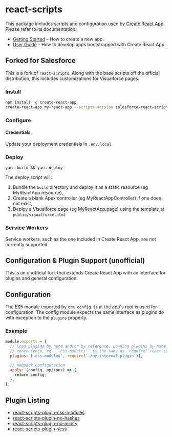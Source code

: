 # react-scripts

This package includes scripts and configuration used by [Create React App](https://github.com/jdcrensh/create-react-app/tree/salesforce).<br>
Please refer to its documentation:

* [Getting Started](https://github.com/jdcrensh/create-react-app/blob/salesforce/README.md#getting-started) – How to create a new app.
* [User Guide](https://github.com/jdcrensh/create-react-app/blob/salesforce/packages/react-scripts/template/README.md) – How to develop apps bootstrapped with Create React App.

## Forked for Salesforce

This is a fork of `react-scripts`. Along with the base scripts off the official
distribution, this includes customizations for Visualforce pages.

### Install

```bash
npm install -g create-react-app
create-react-app my-react-app --scripts-version salesforce-react-scripts
```

### Configure

#### Credentials

Update your deployment credentials in `.env.local`

### Deploy

`yarn build && yarn deploy`

The deploy script will:

1) Bundle the `build` directory and deploy it as a static resource (eg MyReactApp.resource),
2) Create a blank Apex controller (eg MyReactAppController) if one does not exist,
3) Deploy a Visualforce page (eg MyReactApp.page) using the template at `public/visualforce.html`

### Service Workers

Service workers, such as the one included in Create React App, are not currently supported.

## Configuration & Plugin Support (unofficial)

This is an unofficial fork that extends Create React App with an interface for plugins and general configuration.

## Configuration

The ES5 module exported by `cra.config.js` at the app's root is used for configuration. The config module expects the same interface as plugins do with exception to the `plugins` property.

### Example

```js
module.exports = {
  // Load plugins by name and/or by reference. Loading plugins by name is for
  // convenience, eg. `'css-modules'` is the same as `require('react-scripts-plugin-css-modules')`
  plugins: ['css-modules', require('./my-internal-plugin')],

  // Webpack configuration
  apply: (config, options) => {
    return config;
  },
};
```

## Plugin Listing

* [react-scripts-plugin-css-modules](https://www.npmjs.com/package/react-scripts-plugin-css-modules)
* [react-scripts-plugin-no-hashes](https://www.npmjs.com/package/react-scripts-plugin-no-hashes)
* [react-scripts-plugin-no-minify](https://www.npmjs.com/package/react-scripts-plugin-no-minify)
* [react-scripts-plugin-scss](https://www.npmjs.com/package/react-scripts-plugin-scss)
